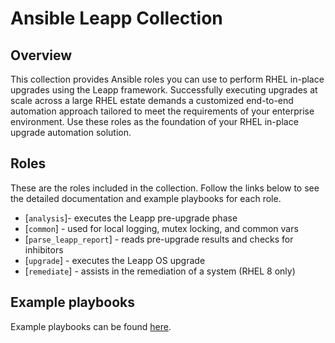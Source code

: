 # Ansible Leapp Collection

## Overview

This collection provides Ansible roles you can use to perform RHEL in-place upgrades using the Leapp framework. Successfully executing upgrades at scale across a large RHEL estate demands a customized end-to-end automation approach tailored to meet the requirements of your enterprise environment. Use these roles as the foundation of your RHEL in-place upgrade automation solution.

## Roles

These are the roles included in the collection. Follow the links below to see the detailed documentation and example playbooks for each role.

- [`analysis`]- executes the Leapp pre-upgrade phase
- [`common`] - used for local logging, mutex locking, and common vars
- [`parse_leapp_report`] - reads pre-upgrade results and checks for inhibitors
- [`upgrade`] - executes the Leapp OS upgrade
- [`remediate`] - assists in the remediation of a system (RHEL 8 only)

## Example playbooks

Example playbooks can be found [here](./playbooks/).
